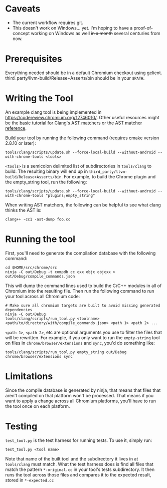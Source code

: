 # Caveats
  * The current workflow requires git.
  * This doesn't work on Windows... yet. I'm hoping to have a proof-of-concept working on Windows as well ~~in a month~~ several centuries from now.

# Prerequisites
Everything needed should be in a default Chromium checkout using gclient. third\_party/llvm-build/Release+Asserts/bin should be in your `$PATH`.

# Writing the Tool
An example clang tool is being implemented in https://codereview.chromium.org/12746010/. Other useful resources might be the [basic tutorial for Clang's AST matchers](http://clang.llvm.org/docs/LibASTMatchersTutorial.html) or the [AST matcher reference](http://clang.llvm.org/docs/LibASTMatchersReference.html).

Build your tool by running the following command (requires cmake version 2.8.10 or later):
```
tools/clang/scripts/update.sh --force-local-build --without-android --with-chrome-tools <tools>
```
`<tools>` is a semicolon delimited list of subdirectories in `tools/clang` to build. The resulting binary will end up in `third_party/llvm-build/Release+Asserts/bin`. For example, to build the Chrome plugin and the empty\_string tool, run the following:
```
tools/clang/scripts/update.sh --force-local-build --without-android --with-chrome-tools "plugins;empty_string"
```

When writing AST matchers, the following can be helpful to see what clang thinks the AST is:
```
clang++ -cc1 -ast-dump foo.cc
```

# Running the tool
First, you'll need to generate the compilation database with the following command:
```
cd $HOME/src/chrome/src
ninja -C out/Debug -t compdb cc cxx objc objcxx > out/Debug/compile_commands.json
```

This will dump the command lines used to build the C/C++ modules in all of Chromium into the resulting file. Then run the following command to run your tool across all Chromium code:
```
# Make sure all chromium targets are built to avoid missing generated dependencies
ninja -C out/Debug
tools/clang/scripts/run_tool.py <toolname> <path/to/directory/with/compile_commands.json> <path 1> <path 2> ...
```

`<path 1>`, `<path 2>`, etc are optional arguments you use to filter the files that will be rewritten. For example, if you only want to run the `empty-string` tool on files in `chrome/browser/extensions` and `sync`, you'd do something like:
```
tools/clang/scripts/run_tool.py empty_string out/Debug chrome/browser/extensions sync
```

# Limitations
Since the compile database is generated by ninja, that means that files that aren't compiled on that platform won't be processed. That means if you want to apply a change across all Chromium platforms, you'll have to run the tool once on each platform.

# Testing
`test_tool.py` is the test harness for running tests. To use it, simply run:
```
test_tool.py <tool name>
```
Note that name of the built tool and the subdirectory it lives in at `tools/clang` must match. What the test harness does is find all files that match the pattern `*-original.cc` in your tool's tests subdirectory. It then runs the tool across those files and compares it to the expected result, stored in `*-expected.cc`